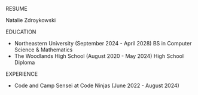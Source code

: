 RESUME

Natalie Zdroykowski

EDUCATION
- Northeastern University (September 2024 - April 2028)
	BS in Computer Science & Mathematics
- The Woodlands High School (August 2020 - May 2024)
	High School Diploma

EXPERIENCE
- Code and Camp Sensei at Code Ninjas (June 2022 - August 2024)